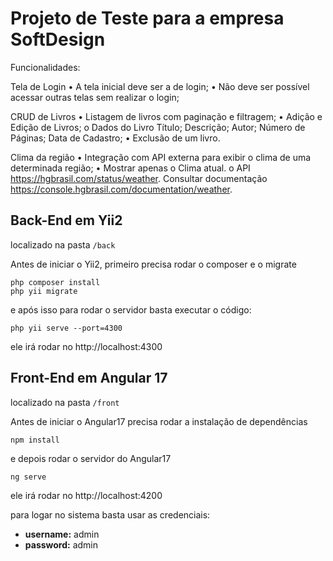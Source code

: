# Projeto de Teste para a empresa SoftDesign

Funcionalidades:

Tela de Login
• A tela inicial deve ser a de login;
• Não deve ser possível acessar outras telas sem realizar o login;

CRUD de Livros
• Listagem de livros com paginação e filtragem;
• Adição e Edição de Livros;
o Dados do Livro
	Título;
	Descrição;
	Autor;
	Número de Páginas;
	Data de Cadastro;
• Exclusão de um livro.

Clima da região
• Integração com API externa para exibir o clima de uma determinada região;
• Mostrar apenas o Clima atual.
o API https://hgbrasil.com/status/weather. Consultar documentação https://console.hgbrasil.com/documentation/weather.

## Back-End em Yii2

localizado na pasta `/back`

Antes de iniciar o Yii2, primeiro precisa rodar o composer e o migrate

    php composer install
	php yii migrate

e após isso para rodar o servidor basta executar o código:

    php yii serve --port=4300

ele irá rodar no http://localhost:4300

## Front-End em Angular 17

localizado na pasta `/front`

Antes de iniciar o Angular17 precisa rodar a instalação de dependências

    npm install

e depois rodar o servidor do Angular17

    ng serve

ele irá rodar no http://localhost:4200

para logar no sistema basta usar as credenciais:

- **username:** admin
- **password:** admin
